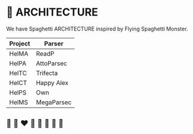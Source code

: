 # 📐 ARCHITECTURE

We have Spaghetti ARCHITECTURE inspired by Flying Spaghetti Monster.

| Project | Parser |
| --- | --- |
| HelMA | ReadP |
| HelPA | AttoParsec | 
| HelTC | Trifecta |
| HelCT | Happy Alex |
| HelPS | Own |
| HelMS | MegaParsec |

## 🦄 🌈 ❤️ 💛 💚 💙 🤍 🖤
